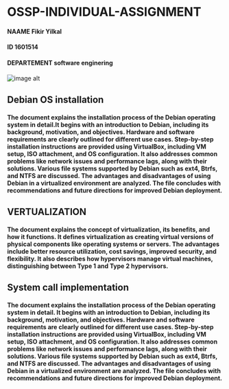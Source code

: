 # OSSP-INDIVIDUAL-ASSIGNMENT
   #### NAAME   Fikir Yilkal
   #### ID   1601514
   #### DEPARTEMENT   software enginering
 ![image alt](https://github.com/saran-yi/OSSP-INDIVIDUAL-ASSIGNMENT/blob/main/Debian-logo.jpg?raw=true)  
## Debian OS installation
#### The document explains the installation process of the Debian operating system in detail.It begins with an introduction to Debian, including its background,  motivation, and objectives. Hardware and software requirements are clearly outlined for different use cases. Step-by-step installation instructions are provided  using VirtualBox, including VM setup, ISO attachment, and OS configuration. It also addresses common problems like network issues and performance lags, along with  their solutions. Various file systems supported by Debian such as ext4, Btrfs, and NTFS are discussed. The advantages and disadvantages of using Debian in a virtualized environment are analyzed. The file concludes with recommendations and future directions for improved Debian deployment.     
## VERTUALIZATION
####  The document explains the concept of virtualization, its benefits, and how it functions. It defines virtualization as creating virtual versions of physical  components like operating systems or servers. The advantages include better resource utilization, cost savings, improved security, and flexibility. It also  describes how hypervisors manage virtual machines, distinguishing between Type 1 and Type 2 hypervisors.
## System call implementation          
#### The document explains the installation process of the Debian operating system in detail. It begins with an introduction to Debian, including its background, motivation, and objectives. Hardware and software requirements are clearly outlined for different use cases. Step-by-step installation instructions are provided using VirtualBox, including VM setup, ISO attachment, and OS configuration. It also addresses common problems like network issues and performance lags, along with their solutions. Various file systems supported by Debian such as ext4, Btrfs, and NTFS are discussed. The advantages and disadvantages of using Debian in a virtualized environment are analyzed. The file concludes with recommendations and future directions for improved Debian deployment.






